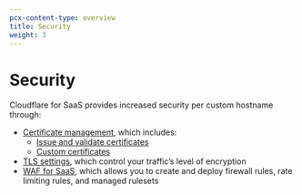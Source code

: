 ```yaml
---
pcx-content-type: overview
title: Security
weight: 3
---
```

 
# Security
 
Cloudflare for SaaS provides increased security per custom hostname through:
 
* [Certificate management](/cloudflare-for-saas/security/certificate-management/), which includes:
    * [Issue and validate certificates](/cloudflare-for-saas/security/certificate-management/issue-and-validate/)
    * [Custom certificates](/cloudflare-for-saas/security/certificate-management/custom-certificates)
* [TLS settings](/cloudflare-for-saas/security/enforce-mtls/), which control your traffic’s level of encryption
* [WAF for SaaS](/cloudflare-for-saas/security/waf-for-saas/), which allows you to create and deploy firewall rules, rate limiting rules, and managed rulesets
